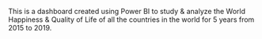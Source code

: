 This is a dashboard created using Power BI to study & analyze the World Happiness & Quality of Life of all the countries in the world for 5 years from 2015 to 2019.
